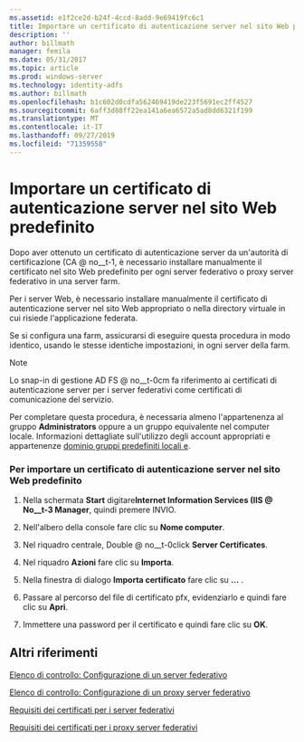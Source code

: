 ```yaml
---
ms.assetid: e1f2ce2d-b24f-4ccd-8add-9e69419fc6c1
title: Importare un certificato di autenticazione server nel sito Web predefinito
description: ''
author: billmath
manager: femila
ms.date: 05/31/2017
ms.topic: article
ms.prod: windows-server
ms.technology: identity-adfs
ms.author: billmath
ms.openlocfilehash: b1c602d0cdfa562469419de223f5691ec2ff4527
ms.sourcegitcommit: 6aff3d88ff22ea141a6ea6572a5ad8dd6321f199
ms.translationtype: MT
ms.contentlocale: it-IT
ms.lasthandoff: 09/27/2019
ms.locfileid: "71359558"
---
```

# <a name="import-a-server-authentication-certificate-to-the-default-web-site"></a>Importare un certificato di autenticazione server nel sito Web predefinito

Dopo aver ottenuto un certificato di autenticazione server da un'autorità di certificazione \(CA @ no__t-1, è necessario installare manualmente il certificato nel sito Web predefinito per ogni server federativo o proxy server federativo in una server farm.  
  
Per i server Web, è necessario installare manualmente il certificato di autenticazione server nel sito Web appropriato o nella directory virtuale in cui risiede l'applicazione federata.  
  
Se si configura una farm, assicurarsi di eseguire questa procedura in modo identico, usando le stesse identiche impostazioni, in ogni server della farm.  
  
> [!NOTE]  
> Lo snap-in di gestione AD FS @ no__t-0cm fa riferimento ai certificati di autenticazione server per i server federativi come certificati di comunicazione del servizio.  
  
Per completare questa procedura, è necessaria almeno l'appartenenza al gruppo **Administrators** oppure a un gruppo equivalente nel computer locale.  Informazioni dettagliate sull'utilizzo degli account appropriati e appartenenze [dominio gruppi predefiniti locali e](https://go.microsoft.com/fwlink/?LinkId=83477).   
  
### <a name="to-import-a-server-authentication-certificate-to-the-default-web-site"></a>Per importare un certificato di autenticazione server nel sito Web predefinito  
  
1.  Nella schermata **Start** digitare**Internet Information Services \(IIS @ No__t-3 Manager**, quindi premere INVIO.  
  
2.  Nell'albero della console fare clic su **Nome computer**.  
  
3.  Nel riquadro centrale, Double @ no__t-0click **Server Certificates**.  
  
4.  Nel riquadro **Azioni** fare clic su **Importa**.  
  
5.  Nella finestra di dialogo **Importa certificato** fare clic su **...** .  
  
6.  Passare al percorso del file di certificato pfx, evidenziarlo e quindi fare clic su **Apri**.  
  
7.  Immettere una password per il certificato e quindi fare clic su **OK**.  
  
## <a name="additional-references"></a>Altri riferimenti  
[Elenco di controllo: Configurazione di un server federativo](Checklist--Setting-Up-a-Federation-Server.md)  
  
[Elenco di controllo: Configurazione di un proxy server federativo](Checklist--Setting-Up-a-Federation-Server-Proxy.md)  
  
[Requisiti dei certificati per i server federativi](https://technet.microsoft.com/library/dd807040.aspx)  
  
[Requisiti dei certificati per i proxy server federativi](https://technet.microsoft.com/library/dd807054.aspx)  
   
  

